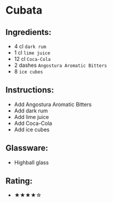 # Cubata

## Ingredients:
- 4 cl `dark rum`
- 1 cl `lime juice`
- 12 cl `Coca-Cola`
- 2 dashes `Angostura Aromatic Bitters`
- 8 `ice cubes`

## Instructions:
- Add Angostura Aromatic Bitters
- Add dark rum
- Add lime juice
- Add Coca-Cola
- Add ice cubes

## Glassware:
- Highball glass

## Rating:
- ★★★★☆